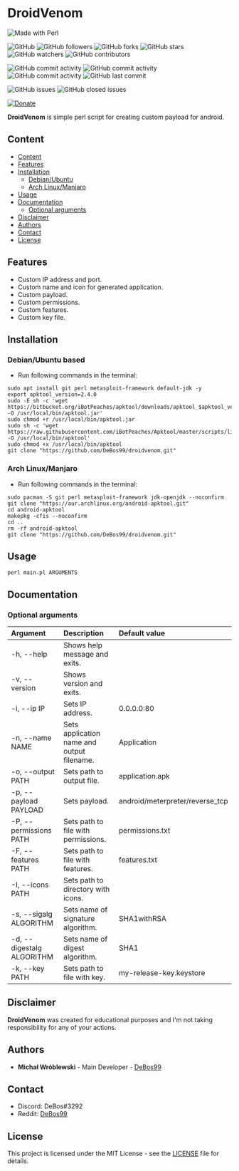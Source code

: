 # DroidVenom

![Made with Perl](https://img.shields.io/badge/made%20with-perl-0.svg?color=cc2020&labelColor=ff3030&style=for-the-badge)

![GitHub](https://img.shields.io/github/license/DeBos99/droidvenom.svg?color=2020cc&labelColor=5050ff&style=for-the-badge)
![GitHub followers](https://img.shields.io/github/followers/DeBos99.svg?color=2020cc&labelColor=5050ff&style=for-the-badge)
![GitHub forks](https://img.shields.io/github/forks/DeBos99/droidvenom.svg?color=2020cc&labelColor=5050ff&style=for-the-badge)
![GitHub stars](https://img.shields.io/github/stars/DeBos99/droidvenom.svg?color=2020cc&labelColor=5050ff&style=for-the-badge)
![GitHub watchers](https://img.shields.io/github/watchers/DeBos99/droidvenom.svg?color=2020cc&labelColor=5050ff&style=for-the-badge)
![GitHub contributors](https://img.shields.io/github/contributors/DeBos99/droidvenom.svg?color=2020cc&labelColor=5050ff&style=for-the-badge)

![GitHub commit activity](https://img.shields.io/github/commit-activity/w/DeBos99/droidvenom.svg?color=ffaa00&labelColor=ffaa30&style=for-the-badge)
![GitHub commit activity](https://img.shields.io/github/commit-activity/m/DeBos99/droidvenom.svg?color=ffaa00&labelColor=ffaa30&style=for-the-badge)
![GitHub commit activity](https://img.shields.io/github/commit-activity/y/DeBos99/droidvenom.svg?color=ffaa00&labelColor=ffaa30&style=for-the-badge)
![GitHub last commit](https://img.shields.io/github/last-commit/DeBos99/droidvenom.svg?color=ffaa00&labelColor=ffaa30&style=for-the-badge)

![GitHub issues](https://img.shields.io/github/issues-raw/DeBos99/droidvenom.svg?color=cc2020&labelColor=ff3030&style=for-the-badge)
![GitHub closed issues](https://img.shields.io/github/issues-closed-raw/DeBos99/droidvenom.svg?color=10aa10&labelColor=30ff30&style=for-the-badge)

[![Donate](https://www.paypalobjects.com/en_US/i/btn/btn_donateCC_LG.gif)](https://www.paypal.com/cgi-bin/webscr?cmd=_s-xclick&hosted_button_id=NH8JV53DSVDMY)

**DroidVenom** is simple perl script for creating custom payload for android.

## Content

- [Content](#content)
- [Features](#features)
- [Installation](#installation)
  - [Debian/Ubuntu](#apt)
  - [Arch Linux/Manjaro](#pacman)
- [Usage](#usage)
- [Documentation](#documentation)
  - [Optional arguments](#optional-arguments)
- [Disclaimer](#disclaimer)
- [Authors](#authors)
- [Contact](#contact)
- [License](#license)

## Features

* Custom IP address and port.
* Custom name and icon for generated application.
* Custom payload.
* Custom permissions.
* Custom features.
* Custom key file.

## Installation

### <a name="APT">Debian/Ubuntu based

* Run following commands in the terminal:
```
sudo apt install git perl metasploit-framework default-jdk -y
export apktool_version=2.4.0
sudo -E sh -c 'wget https://bitbucket.org/iBotPeaches/apktool/downloads/apktool_$apktool_version.jar -O /usr/local/bin/apktool.jar'
sudo chmod +r /usr/local/bin/apktool.jar
sudo sh -c 'wget https://raw.githubusercontent.com/iBotPeaches/Apktool/master/scripts/linux/apktool -O /usr/local/bin/apktool'
sudo chmod +x /usr/local/bin/apktool
git clone "https://github.com/DeBos99/droidvenom.git"
```

### <a name="Pacman">Arch Linux/Manjaro

* Run following commands in the terminal:
```
sudo pacman -S git perl metasploit-framework jdk-openjdk --noconfirm
git clone "https://aur.archlinux.org/android-apktool.git"
cd android-apktool
makepkg -cfis --noconfirm
cd ..
rm -rf android-apktool
git clone "https://github.com/DeBos99/droidvenom.git"
```

## Usage

`perl main.pl ARGUMENTS`

## Documentation

### Optional arguments

| Argument                  | Description                                | Default value                   |
| :------------------------ | :----------------------------------------- | :------------------------------ |
| -h, --help                | Shows help message and exits.              |                                 |
| -v, --version             | Shows version and exits.                   |                                 |
| -i, --ip IP               | Sets IP address.                           | 0.0.0.0:80                      |
| -n, --name NAME           | Sets application name and output filename. | Application                     |
| -o, --output PATH         | Sets path to output file.                  | application.apk                 |
| -p, --payload PAYLOAD     | Sets payload.                              | android/meterpreter/reverse_tcp |
| -P, --permissions PATH    | Sets path to file with permissions.        | permissions.txt                 |
| -F, --features PATH       | Sets path to file with features.           | features.txt                    |
| -I, --icons PATH          | Sets path to directory with icons.         |                                 |
| -s, --sigalg ALGORITHM    | Sets name of signature algorithm.          | SHA1withRSA                     |
| -d, --digestalg ALGORITHM | Sets name of digest algorithm.             | SHA1                            |
| -k, --key PATH            | Sets path to file with key.                | my-release-key.keystore         |

## Disclaimer

**DroidVenom** was created for educational purposes and I'm not taking responsibility for any of your actions.

## Authors

* **Michał Wróblewski** - Main Developer - [DeBos99](https://github.com/DeBos99)

## Contact

* Discord: DeBos#3292
* Reddit: [DeBos99](https://www.reddit.com/user/DeBos99)

## License

This project is licensed under the MIT License - see the [LICENSE](LICENSE) file for details.
